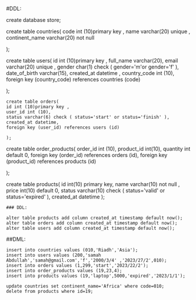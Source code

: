 #DDL:

create database store;

 create table countries(
    code int (10)primary key ,
    name varchar(20) unique ,
    continent_name varchar(20) not null

);

 create table users(
    id int (10)primary key ,
    full_name varchar(20),
    email varchar(20) unique ,
    gender char(1) check ( gender='m'or gender='f' ),
    date_of_birth varchar(15),
    created_at datetime ,
    country_code int (10),
    foreign key (country_code) references countries (code)


);

    create table orders(
    id int (10)primary key ,
    user_id int (10),
    status varchar(6) check ( status='start' or status='finish' ),
    created_at datetime,
    foreign key (user_id) references users (id)

    );

 create table order_products(
    order_id int (10),
    product_id int(10),
    quantity int default 0,
    foreign key (order_id) references orders (id),
    foreign key (product_id) references products (id)

);

 create table products(
    id int(10) primary key,
    name varchar(10) not null ,
    price int(10) default 0,
    status varchar(10) check ( status='valid' or status='expired' ),
    created_at datetime
    );
    
    ### DDL:
    
    alter table products add column created_at timestamp default now();
    alter table orders add column created_at timestamp default now();
    alter table users add column created_at timestamp default now();
    
    
##DML:

    insert into countries values (010,'Riadh','Asia');
    insert into users values (200,'samah Abdullah','samah@gmail.com','f','2000/3/4' ,'2023/27/2',010);
    insert into orders values (1,299,'start','2023/22/2');
    insert into order_products values (19,23,4);
    insert into products values (19,'laptop',5000,'expired','2023/1/1');

    update countries set continent_name='Africa' where code=010;
    delete from products where id=19;
